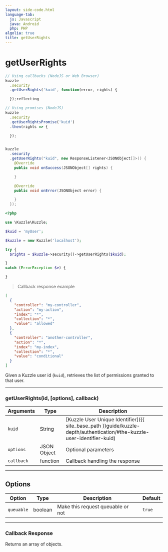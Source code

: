 ```yaml
---
layout: side-code.html
language-tab:
  js: Javascript
  java: Android
  php: PHP
algolia: true
title: getUserRights
---
```


# getUserRights

```js
// Using callbacks (NodeJS or Web Browser)
kuzzle
  .security
  .getUserRights('kuid', function(error, rights) {

  });reflecting

// Using promises (NodeJS)
kuzzle
  .security
  .getUserRightsPromise('kuid')
  .then(rights => {

  });
```

```java

kuzzle
  .security
  .getUserRights("kuid", new ResponseListener<JSONObject[]>() {
    @Override
    public void onSuccess(JSONObject[] rights) {

    }

    @Override
    public void onError(JSONObject error) {

    }
  });
```

```php
<?php

use \Kuzzle\Kuzzle;

$kuid = 'myUser';

$kuzzle = new Kuzzle('localhost');

try {
  $rights = $kuzzle->security()->getUserRights($kuid);

}
catch (ErrorException $e) {

}
```

> Callback response example

```json
[
  {
    "controller": "my-controller", 
    "action": "my-action", 
    "index": "*", 
    "collection": "*",
    "value": "allowed"
  },
  {
    "controller": "another-controller", 
    "action": "*", 
    "index": "my-index", 
    "collection": "*",
    "value": "conditional"
  }
]
```

Given a Kuzzle user id (`kuid`), retrieves the list of permissions granted to that user.

---

### getUserRights(id, [options], callback)

| Arguments | Type | Description |
|---------------|---------|----------------------------------------|
| ``kuid`` | String | [Kuzzle User Unique Identifier]({{ site_base_path }}guide/kuzzle-depth/authentication/#the-kuzzle-user-identifier-kuid) |
| ``options`` | JSON Object | Optional parameters |
| ``callback`` | function | Callback handling the response |

---

## Options

| Option | Type | Description | Default |
|---------------|---------|----------------------------------------|---------|
| ``queuable`` | boolean | Make this request queuable or not  | ``true`` |

---

### Callback Response

Returns an array of objects.

